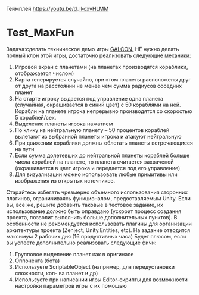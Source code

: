 Геймплей https://youtu.be/d_lkoxvHLMM
# Test_MaxFun
Задача:сделать техническое демо игры [GALCON.](https://www.youtube.com/watch?v=UxbJJfshYLM)
НЕ нужно делать полный клон этой игры, достаточно реализовать
следующие механики:

1. Игровой экран с планетами (на планетах производятся кораблики,
отображается числом)
2. Карта генерируется случайно, при этом планеты расположены друг от друга на
расстоянии не менее чем сумма радиусов соседних планет
3. На старте игроку выдается под управление одна планета (случайная,
окрашивается в синий цвет) с 50 кораблями на ней. Корабли на планете игрока
непрерывно производятся со скоростью 5 кораблей/сек.
4. Выделение планеты игрока нажатием
5. По клику на нейтральную планету – 50 процентов кораблей вылетают из
выбранной планеты игрока и атакуют нейтральную
6. При движении кораблики должны облетать планеты встречающиеся на пути
7. Если сумма долетевших до нейтральной планеты кораблей больше числа
кораблей на планете, то планета считается захваченой (окрашивается в цвет
игрока и передается под его управление)
8. Для визуализации можно использовать любые примитивы или изображения из
открытых источников.

Старайтесь избегать чрезмерно объемного использования сторонних плагинов, ограничиваясь функционалом, предоставляемым Unity. Если вы, все же, решите
добавить таковые в тестовое задание, их использование должно быть оправдано (ускорит процесс создания проекта, позволит выполнить больше дополнительных пунктов). 
В особенности не рекомендуется использовать плагины для организации архитектуры проекта (Zenject, Unity.Entities, etc). На задание отводится максимум 2 рабочих дня 
(16 продуктивных часа) Будет плюсом, если вы успеете дополнительно реализовать следующие фичи:

1. Групповое выделение планет как в оригинале
2. Оппонента (бота)
3. Используете ScriptableObject (например, для передустановки сложности, кол-
ва планет и др)
4. Используете при написании игры Editor-скрипты для возможности настройки
параметров игры с их помощью

